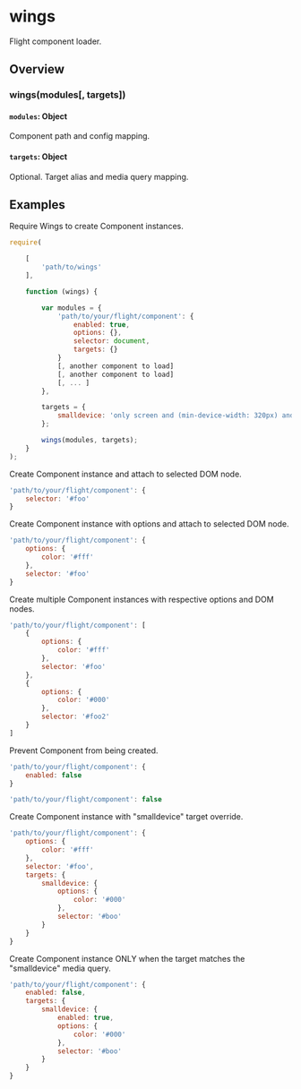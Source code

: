 # wings

Flight component loader.

## Overview

### wings(modules[, targets])

#### `modules`: Object

Component path and config mapping.

#### `targets`: Object

Optional. Target alias and media query mapping.

## Examples

Require Wings to create Component instances.

```js
require(

	[
		'path/to/wings'
	],

	function (wings) {

		var modules = {
			'path/to/your/flight/component': {
				enabled: true,
				options: {},
				selector: document,
				targets: {}
			}
			[, another component to load]
			[, another component to load]
			[, ... ]
		},

		targets = {
			smalldevice: 'only screen and (min-device-width: 320px) and (max-device-width: 767px)'
		};

		wings(modules, targets);
	}
);
```

Create Component instance and attach to selected DOM node.

```js
'path/to/your/flight/component': {
	selector: '#foo'
}
```

Create Component instance with options and attach to selected DOM node.

```js
'path/to/your/flight/component': {
	options: {
		color: '#fff'
	},
	selector: '#foo'
}
```

Create multiple Component instances with respective options and DOM nodes.

```js
'path/to/your/flight/component': [
	{
		options: {
			color: '#fff'
		},
		selector: '#foo'
	},
	{
		options: {
			color: '#000'
		},
		selector: '#foo2'
	}
]
```

Prevent Component from being created.

```js
'path/to/your/flight/component': {
	enabled: false
}

'path/to/your/flight/component': false
```

Create Component instance with "smalldevice" target override.

```js
'path/to/your/flight/component': {
	options: {
		color: '#fff'
	},
	selector: '#foo',
	targets: {
		smalldevice: {
			options: {
				color: '#000'
			},
			selector: '#boo'
		}
	}
}
```

Create Component instance ONLY when the target matches the "smalldevice" media query.

```js
'path/to/your/flight/component': {
	enabled: false,
	targets: {
		smalldevice: {
			enabled: true,
			options: {
				color: '#000'
			},
			selector: '#boo'
		}
	}
}
```
